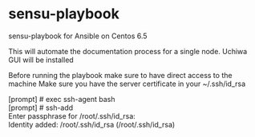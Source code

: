 sensu-playbook
==============

sensu-playbook for Ansible on Centos 6.5

This will automate the documentation process for a single node.
Uchiwa GUI will be installed

Before running the playbook make sure to have direct access to the machine
Make sure you have the server certificate in your ~/.ssh/id_rsa

<syntaxhighlight lang="bash">
[prompt] # exec ssh-agent bash <br>
[prompt] # ssh-add <br>
Enter passphrase for /root/.ssh/id_rsa: <br>
Identity added: /root/.ssh/id_rsa (/root/.ssh/id_rsa) <br>
</syntaxhighlight>
